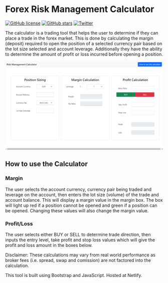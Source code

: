 # Forex Risk Management Calculator

[![GitHub license](https://img.shields.io/github/license/wilby-mj/Forex-Calculator)](https://github.com/wilby-mj/Forex-Calculator/blob/master/LICENSE)   [![GitHub stars](https://img.shields.io/github/stars/wilby-mj/Forex-Calculator)](https://github.com/wilby-mj/Forex-Calculator/stargazers)   [![Twitter](https://img.shields.io/twitter/url?label=Tell%20a%20Friend&logo=Twitter&url=https%3A%2F%2Fgithub.com%2Fwilby-mj%2FForex-Calculator)](https://twitter.com/intent/tweet?text=Wow:&url=https%3A%2F%2Fgithub.com%2Fwilby-mj%2FForex-Calculator)

The calculator is a trading tool that helps the user to determine if they can place a trade in the forex market. This is done by calculating the margin (deposit) required to open the position of a selected currency pair based on the lot size selected and account leverage. Additionally they have the ability to determine the amount of profit or loss incurred before opening a position.

<img src="other files/risk-management-calculator.png">

## How to use the Calculator

### Margin
The user selects the account currency, currency pair being traded and leverage on the account, then enters the lot size (volume) of the trade and account balance. This will display a margin value in the margin box. The box will light up red if a position cannot be opened and green if a position can be opened.
Changing these values will also change the margin value.

### Profit/Loss
The user selects either BUY or SELL to determine trade direction, then inputs the entry level, take profit and stop loss values which will give the profit and loss amount in the boxes below.


Disclaimer: These calculations may vary from real world performance as broker fees (i.e. spread, swap and comission) are not factored into the calculation.

This tool is built using Bootstrap and JavaScript. Hosted at Netlify.

